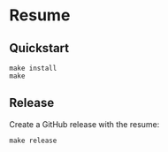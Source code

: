 # Resume

## Quickstart

```
make install
make
```

## Release

Create a GitHub release with the resume:

```
make release
```
